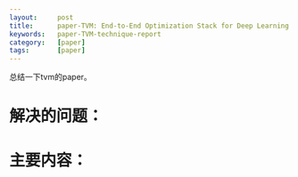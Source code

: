 ```yaml
---
layout:     post
title:      paper-TVM: End-to-End Optimization Stack for Deep Learning
keywords:   paper-TVM-technique-report
category:   [paper]
tags:       [paper]
---
```


总结一下tvm的paper。




# 解决的问题：


# 主要内容：
